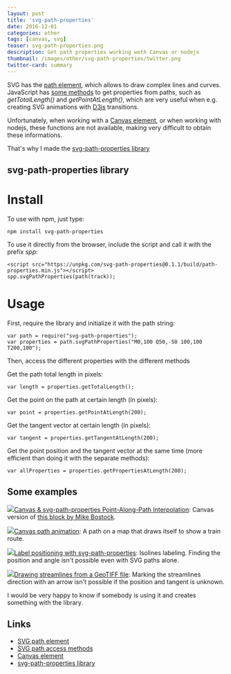 ```yaml
---
layout: post
title: 'svg-path-properties'
date: 2016-12-01
categories: other
tags: [canvas, svg]
teaser: svg-path-properties.png
description: Get path properties working woth Canvas or nodejs
thumbnail: /images/other/svg-path-properties/twitter.png
twitter-card: summary
---
```


SVG has the [path element](https://developer.mozilla.org/en-US/docs/Web/SVG/Tutorial/Paths), which allows to draw complex lines and curves. JavaScript has [some methods](https://developer.mozilla.org/ca/docs/Web/API/SVGPathElement) to get properties from paths, such as _getTotalLength()_ and _getPointAtLength()_, which are very useful when e.g. creating SVG animations with [D3js](https://d3js.org/) transitions.

Unfortunately, when working with a [Canvas element](http://www.w3schools.com/tags/ref_canvas.asp), or when working with nodejs, these functions are not available, making very difficult to obtain these informations.

That's why I made the [svg-path-properties library](https://github.com/rveciana/svg-path-properties)

## svg-path-properties library

# Install

To use with npm, just type:

    npm install svg-path-properties

To use it directly from the browser, include the script and call it with the prefix _spp_:

    <script src="https://unpkg.com/svg-path-properties@0.1.1/build/path-properties.min.js"></script>
    spp.svgPathProperties(path(track));

# Usage

First, require the library and initialize it with the path string:

    var path = require("svg-path-properties");
    var properties = path.svgPathProperties("M0,100 Q50,-50 100,100 T200,100");

Then, access the different properties with the different methods

Get the path total length in pixels:

    var length = properties.getTotalLength();

Get the point on the path at certain length (in pixels):

    var point = properties.getPointAtLength(200);

Get the tangent vector at certain length (in pixels):

    var tangent = properties.getTangentAtLength(200);

Get the point position and the tangent vector at the same time (more efficient than doing it with the separate methods):

    var allProperties = properties.getPropertiesAtLength(200);

## Some examples

[<img src="{{ site.baseurl }}/images/other/svg-path-properties/thumbnail_bostock.png"/>Canvas & svg-path-properties Point-Along-Path Interpolation](http://bl.ocks.org/rveciana/77655c3c0e3073c19da34af6dc84c4b9): Canvas version of [this block by Mike Bostock](http://bl.ocks.org/mbostock/1705868).

[<img src="{{ site.baseurl }}/images/other/svg-path-properties/thumbnail_path.png"/>Canvas path animation](http://bl.ocks.org/rveciana/209fa7efeb01f05fa4a544a76ac8ed91): A path on a map that draws itself to show a train route.

[<img src="{{ site.baseurl }}/images/other/svg-path-properties/thumbnail_isolines.png"/>Label positioning with svg-path-properties](http://bl.ocks.org/rveciana/bef48021e38a77a520109d2088bff9eb): Isolines labeling. Finding the position and angle isn't possible even with SVG paths alone.

[<img src="{{ site.baseurl }}/images/other/svg-path-properties/thumbnail_streamlines.png"/>Drawing streamlines from a GeoTIFF file](http://bl.ocks.org/rveciana/edb1dd43f3edc5d16ecaf4839c032dec): Marking the streamlines direction with an arrow isn't possible if the position and tangent is unknown.

I would be very happy to know if somebody is using it and creates something with the library.

## Links

- [SVG path element](https://developer.mozilla.org/en-US/docs/Web/SVG/Tutorial/Paths)
- [SVG path access methods](https://developer.mozilla.org/ca/docs/Web/API/SVGPathElement)
- [Canvas element](http://www.w3schools.com/tags/ref_canvas.asp)
- [svg-path-properties library](https://github.com/rveciana/svg-path-properties)
